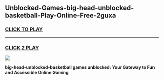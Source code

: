 
## Unblocked-Games-big-head-unblocked-basketball-Play-Online-Free-2guxa
<h3>
<a href="https://premium76.site?title=big-head-unblocked-basketball&ref=26A">CLICK TO PLAY</a></h3>
<hr>

<h3>
<a href="https://premium76.site?title=big-head-unblocked-basketball&ref=26A">CLICK 2 PLAY</a>
  
</h3>

<a href="https://premium76.site?title=big-head-unblocked-basketball&ref=26A"><img src="https://clearcache.store/games.png"></a>


**big-head-unblocked-basketball games unblocked: Your Gateway to Fun and Accessible Online Gaming**
